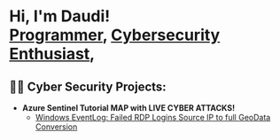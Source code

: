 <h1>Hi, I'm Daudi! <br/><a href="https://github.com/deegold27">Programmer</a>, <a href="https://www.linkedin.com/in/daudi-w-a05859156/">Cybersecurity Enthusiast</a>,</h1>

<h2>👨‍💻 Cyber Security Projects:</h2>

- <b>Azure Sentinel Tutorial MAP with LIVE CYBER ATTACKS!</b>
  - [Windows EventLog: Failed RDP Logins Source IP to full GeoData Conversion](https://github.com/deegold27/Failed_RDP_GEO)




<!--
**Deegold27/Daudi** is a ✨ _special_ ✨ repository because its `README.md` (this file) appears on your GitHub profile.

Here are some ideas to get you started:

- 🔭 I’m currently working on cybersecurity projects.
- 🌱 I’m currently studying to security plus qualification.

- 📫 How to reach me: ...
-->
